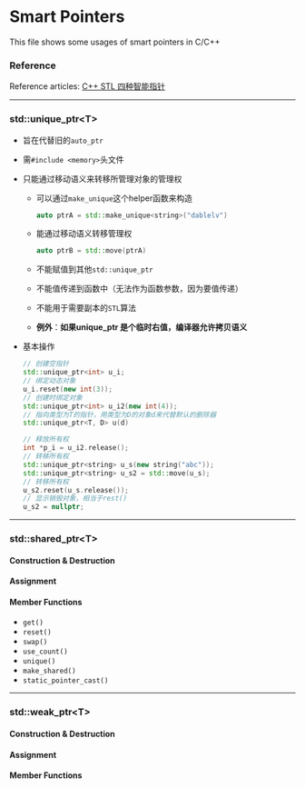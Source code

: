 # Smart Pointers

This file shows some usages of smart pointers in C/C++



### Reference

Reference articles: [C++ STL 四种智能指针](https://blog.csdn.net/K346K346/article/details/81478223)



---

### std::unique_ptr\<T\>

- 旨在代替旧的`auto_ptr`

- 需`#include <memory>`头文件

- 只能通过移动语义来转移所管理对象的管理权
  - 可以通过`make_unique`这个helper函数来构造
  
    ```cpp
    auto ptrA = std::make_unique<string>("dablelv")
    ```
  
  - 能通过移动语义转移管理权
  
    ```c++
    auto ptrB = std::move(ptrA)
    ```
  
  - 不能赋值到其他`std::unique_ptr`
  
  - 不能值传递到函数中（无法作为函数参数，因为要值传递）
  
  - 不能用于需要副本的`STL`算法
  
  - **例外**：**如果unique_ptr 是个临时右值，编译器允许拷贝语义**
  
- 基本操作

  ```cpp
  // 创建空指针
  std::unique_ptr<int> u_i;
  // 绑定动态对象
  u_i.reset(new int(3));
  // 创建时绑定对象
  std::unique_ptr<int> u_i2(new int(4));
  // 指向类型为T的指针，用类型为D的对象d来代替默认的删除器
  std::unique_ptr<T, D> u(d)
  
  // 释放所有权
  int *p_i = u_i2.release();
  // 转移所有权
  std::unique_ptr<string> u_s(new string("abc"));
  std::unique_ptr<string> u_s2 = std::move(u_s);
  // 转移所有权
  u_s2.reset(u_s.release());
  // 显示销毁对象，相当于rest()
  u_s2 = nullptr;
  
  ```

  





---

### std::shared_ptr\<T\>



#### Construction & Destruction



#### Assignment



#### Member Functions

- `get()`
- `reset()`
- `swap()`
- `use_count()`
- `unique()`
- `make_shared()`
- `static_pointer_cast()`



---

### std::weak_ptr\<T\>



#### Construction & Destruction



#### Assignment



#### Member Functions
